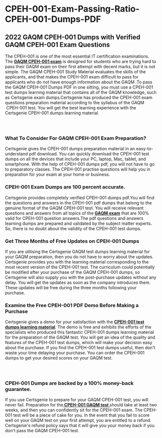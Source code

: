 # CPEH-001-Exam-Passing-Ratio-CPEH-001-Dumps-PDF<h2><strong>2022 GAQM CPEH-001 Dumps with Verified GAQM CPEH-001 Exam Questions</strong></h2> <p>The CPEH-001 is one of the most essential IT certification examinations. The <a href="https://www.certsgenie.com/gaqm/cpeh-001-pdf-dumps"><strong>GAQM CPEH-001 exam</strong></a> is designed for students who are trying hard to pass their GAQM exam on their first attempt with decent marks, but it is not simple. The GAQM CPEH-001 Study Material evaluates the skills of the applicants, and that makes the CPEH-001 exam difficult to pass for applicants who do not have enough information about the GAQM .To pass the GAQM CPEH-001 Dumps PDF in one sitting, you must use a CPEH-001 test dumps learning material that contains all of the GAQM knowledge, such as Certsgenie exam dumps.Certsgenie has produced the CPEH-001 exam questions preparation material according to the syllabus of the GAQM &nbsp;CPEH-001 test. You will get the best learning experience with the Certsgenie CPEH-001 dumps learning material.</p> <p><a href="https://www.certsgenie.com/gaqm/cpeh-001-pdf-dumps" style="display: block; padding: 1em 0; text-align: center; "><img alt="" src="https://blogger.googleusercontent.com/img/b/R29vZ2xl/AVvXsEgO1ePIT5bAw4JCg82qykRc71Xossn_88UmNiMiJgRPCnvDzaKhQmgO2X9bV6TpN9qSYVJJ2MjEumMb0t1ZgyR_gByLqDXQR_FduPn2erzRQTkt1pUFmkY3wfbx5jzrIcOP4S3cxMKHSr0iEiOidKyDYd_7NjYtfgpZ7b1lrGk-ShjLlyfynp8oFM4zYw/s1600/Banner%201.jpg" /></a></p> <h3><strong>What To Consider For GAQM CPEH-001 Exam Preparation?</strong></h3> <p>Certsgenie gives the CPEH-001 dumps preparation material in an easy-to-understand pdf download. You can quickly download the CPEH-001 test dumps on all the devices that include your PC, laptop, Mac, tablet, and smartphone. With the help of CPEH-001 dumps pdf, you will not have to go to preparatory classes. The CPEH-001 practise questions will help you in preparation for your exam at your home or business.</p> <h3><strong>CPEH-001 Exam Dumps are 100 percent accurate.</strong></h3> <p>Certsgenie provides completely verified CPEH-001 dumps pdf.You will find the questions and answers in the CPEH-001 pdf dumps that belong to the genuine format of the GAQM CPEH-001 test. You will receive relevant questions and answers from all topics of the <a href="https://www.certsgenie.com/gaqm/cpeh-001-pdf-dumps"><strong>GAQM exam</strong></a> that are 100% valid for CPEH-001 question answers.The pdf questions and answers learning dumps are prepared and validated by the subject matter experts. So, there is no doubt about the validity of the CPEH-001 test dumps.</p> <h3><strong>Get Three Months of Free Updates on CPEH-001 Dumps</strong></h3> <p>If you are utilising the Certsgenie GAQM test dumps learning material for your GAQM preparation, then you do not have to worry about the updates. Certsgenie provides you with the learning material corresponding to the most recent version of the CPEH-001 test. The curriculum could potentially be modified after your purchase of the GAQM CPEH-001 dumps, so Certsgenie will also supply you with the post-purchase updates without any delay. You will get the updates as soon as the company introduces them. These updates will be free during the three months following your purchase.</p> <h3><strong>Examine the Free CPEH-001 PDF Demo Before Making a Purchase</strong></h3> <p>Certsgenie gives a demo for your satisfaction with the <a href="https://www.certsgenie.com/gaqm/cpeh-001-pdf-dumps"><strong>CPEH-001 test dumps learning material</strong></a>. The demo is free and exhibits the efforts of the specialists who produced this fantastic CPEH-001 dumps learning material for the preparation of the GAQM test. You will get an idea of the quality and features of the CPEH-001 test dumps, which will make your decision easy about the purchase. If you find the CPEH-001 test dumps useful, then don&#39;t waste your time delaying your purchase. You can order the CPEH-001 dumps to get your desired scores on your GAQM test.</p> <p><a href="hhttps://www.certsgenie.com/gaqm/cpeh-001-pdf-dumps" style="display: block; padding: 1em 0; text-align: center; "><img alt="" src="https://blogger.googleusercontent.com/img/b/R29vZ2xl/AVvXsEj3zfp26fobfEw_E3FMeUMaFamcWc-bKsu_525WK8ISqDEyAJkPKOLyeqHJzBXVvKwHP0bTNTERYvWWgOzvpG-DuQ_cPnNOJO1bUfVOHhAXJThy7cLobHgRdochHEeovcJnxpqjNiv-FNLMY1glEh7x833Q6cym5o0AmGhO9ufjgwPhihHJ9ovBp-j40g/s1600/banner%202.jpg" /></a></p> <h3><strong>CPEH-001 Dumps are backed by a 100% money-back guarantee.</strong></h3> <p>If you use Certsgenie to prepare for your GAQM CPEH-001 test, you will never fail. Preparation for the<a href="https://www.certsgenie.com/gaqm/cpeh-001-pdf-dumps"><strong> CPEH-001 GAQM test </strong></a>should take at least two weeks, and then you can confidently sit for the CPEH-001 exam. The CPEH-001 test will be a piece of cake for you. In the event that you fail to score well on your GAQM test on your first attempt, you are entitled to a refund. Certsgenie&#39;s refund policy says that it will give you your money back if you don&#39;t pass the GAQM CPEH-001 test.</p>
